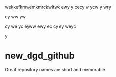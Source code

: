 wekkefkmwemkmrckwltwk ewy
y
cecy
w
ycw
y
wry

ey
ww
yw

cy
we
yc
eyww
ewy
ec
cy
ey
weyc

y
# new_dgd_github
Great repository names are short and memorable.
